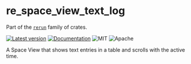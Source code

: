 # re_space_view_text_log

Part of the [`rerun`](https://github.com/rerun-io/rerun) family of crates.

[![Latest version](https://img.shields.io/crates/v/re_space_view_text_log.svg)](https://crates.io/crates/re_space_view_text_log)
[![Documentation](https://docs.rs/re_space_view_text_log/badge.svg)](https://docs.rs/re_space_view_text_log)
![MIT](https://img.shields.io/badge/license-MIT-blue.svg)
![Apache](https://img.shields.io/badge/license-Apache-blue.svg)

A Space View that shows text entries in a table and scrolls with the active time.

